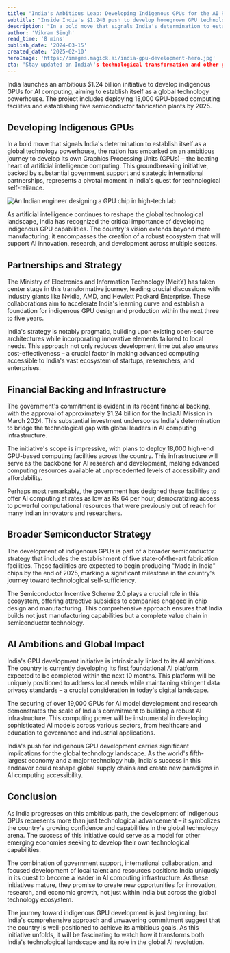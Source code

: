 ```yaml
---
title: "India's Ambitious Leap: Developing Indigenous GPUs for the AI Revolution"
subtitle: "Inside India's $1.24B push to develop homegrown GPU technology"
description: "In a bold move that signals India's determination to establish itself as a global technology powerhouse, the nation has embarked on an ambitious journey to develop its own Graphics Processing Units (GPUs) – the beating heart of artificial intelligence computing. This groundbreaking initiative, backed by substantial government support and strategic international partnerships, represents a pivotal moment in India's quest for technological self-reliance."
author: 'Vikram Singh'
read_time: '8 mins'
publish_date: '2024-03-15'
created_date: '2025-02-10'
heroImage: 'https://images.magick.ai/india-gpu-development-hero.jpg'
cta: 'Stay updated on India\'s technological transformation and other groundbreaking tech developments by following us on LinkedIn. Join our community of innovation enthusiasts and industry experts!'
---
```


India launches an ambitious $1.24 billion initiative to develop indigenous GPUs for AI computing, aiming to establish itself as a global technology powerhouse. The project includes deploying 18,000 GPU-based computing facilities and establishing five semiconductor fabrication plants by 2025.

## Developing Indigenous GPUs

In a bold move that signals India's determination to establish itself as a global technology powerhouse, the nation has embarked on an ambitious journey to develop its own Graphics Processing Units (GPUs) – the beating heart of artificial intelligence computing. This groundbreaking initiative, backed by substantial government support and strategic international partnerships, represents a pivotal moment in India's quest for technological self-reliance.

![An Indian engineer designing a GPU chip in high-tech lab](https://i.magick.ai/PIXE/1739194965612_magick_img.webp)

As artificial intelligence continues to reshape the global technological landscape, India has recognized the critical importance of developing indigenous GPU capabilities. The country's vision extends beyond mere manufacturing; it encompasses the creation of a robust ecosystem that will support AI innovation, research, and development across multiple sectors.

## Partnerships and Strategy

The Ministry of Electronics and Information Technology (MeitY) has taken center stage in this transformative journey, leading crucial discussions with industry giants like Nvidia, AMD, and Hewlett Packard Enterprise. These collaborations aim to accelerate India's learning curve and establish a foundation for indigenous GPU design and production within the next three to five years.

India's strategy is notably pragmatic, building upon existing open-source architectures while incorporating innovative elements tailored to local needs. This approach not only reduces development time but also ensures cost-effectiveness – a crucial factor in making advanced computing accessible to India's vast ecosystem of startups, researchers, and enterprises.

## Financial Backing and Infrastructure

The government's commitment is evident in its recent financial backing, with the approval of approximately $1.24 billion for the IndiaAI Mission in March 2024. This substantial investment underscores India's determination to bridge the technological gap with global leaders in AI computing infrastructure.

The initiative's scope is impressive, with plans to deploy 18,000 high-end GPU-based computing facilities across the country. This infrastructure will serve as the backbone for AI research and development, making advanced computing resources available at unprecedented levels of accessibility and affordability.

Perhaps most remarkably, the government has designed these facilities to offer AI computing at rates as low as Rs 64 per hour, democratizing access to powerful computational resources that were previously out of reach for many Indian innovators and researchers.

## Broader Semiconductor Strategy

The development of indigenous GPUs is part of a broader semiconductor strategy that includes the establishment of five state-of-the-art fabrication facilities. These facilities are expected to begin producing "Made in India" chips by the end of 2025, marking a significant milestone in the country's journey toward technological self-sufficiency.

The Semiconductor Incentive Scheme 2.0 plays a crucial role in this ecosystem, offering attractive subsidies to companies engaged in chip design and manufacturing. This comprehensive approach ensures that India builds not just manufacturing capabilities but a complete value chain in semiconductor technology.

## AI Ambitions and Global Impact

India's GPU development initiative is intrinsically linked to its AI ambitions. The country is currently developing its first foundational AI platform, expected to be completed within the next 10 months. This platform will be uniquely positioned to address local needs while maintaining stringent data privacy standards – a crucial consideration in today's digital landscape.

The securing of over 19,000 GPUs for AI model development and research demonstrates the scale of India's commitment to building a robust AI infrastructure. This computing power will be instrumental in developing sophisticated AI models across various sectors, from healthcare and education to governance and industrial applications.

India's push for indigenous GPU development carries significant implications for the global technology landscape. As the world's fifth-largest economy and a major technology hub, India's success in this endeavor could reshape global supply chains and create new paradigms in AI computing accessibility.

## Conclusion

As India progresses on this ambitious path, the development of indigenous GPUs represents more than just technological advancement – it symbolizes the country's growing confidence and capabilities in the global technology arena. The success of this initiative could serve as a model for other emerging economies seeking to develop their own technological capabilities.

The combination of government support, international collaboration, and focused development of local talent and resources positions India uniquely in its quest to become a leader in AI computing infrastructure. As these initiatives mature, they promise to create new opportunities for innovation, research, and economic growth, not just within India but across the global technology ecosystem.

The journey toward indigenous GPU development is just beginning, but India's comprehensive approach and unwavering commitment suggest that the country is well-positioned to achieve its ambitious goals. As this initiative unfolds, it will be fascinating to watch how it transforms both India's technological landscape and its role in the global AI revolution.